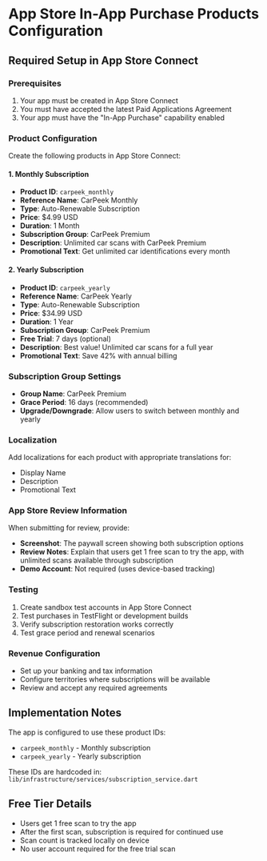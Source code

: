 # App Store In-App Purchase Products Configuration

## Required Setup in App Store Connect

### Prerequisites
1. Your app must be created in App Store Connect
2. You must have accepted the latest Paid Applications Agreement
3. Your app must have the "In-App Purchase" capability enabled

### Product Configuration

Create the following products in App Store Connect:

#### 1. Monthly Subscription
- **Product ID**: `carpeek_monthly`
- **Reference Name**: CarPeek Monthly
- **Type**: Auto-Renewable Subscription
- **Price**: $4.99 USD
- **Duration**: 1 Month
- **Subscription Group**: CarPeek Premium
- **Description**: Unlimited car scans with CarPeek Premium
- **Promotional Text**: Get unlimited car identifications every month

#### 2. Yearly Subscription
- **Product ID**: `carpeek_yearly`
- **Reference Name**: CarPeek Yearly
- **Type**: Auto-Renewable Subscription
- **Price**: $34.99 USD
- **Duration**: 1 Year
- **Subscription Group**: CarPeek Premium
- **Free Trial**: 7 days (optional)
- **Description**: Best value! Unlimited car scans for a full year
- **Promotional Text**: Save 42% with annual billing

### Subscription Group Settings
- **Group Name**: CarPeek Premium
- **Grace Period**: 16 days (recommended)
- **Upgrade/Downgrade**: Allow users to switch between monthly and yearly

### Localization
Add localizations for each product with appropriate translations for:
- Display Name
- Description
- Promotional Text

### App Store Review Information
When submitting for review, provide:
- **Screenshot**: The paywall screen showing both subscription options
- **Review Notes**: Explain that users get 1 free scan to try the app, with unlimited scans available through subscription
- **Demo Account**: Not required (uses device-based tracking)

### Testing
1. Create sandbox test accounts in App Store Connect
2. Test purchases in TestFlight or development builds
3. Verify subscription restoration works correctly
4. Test grace period and renewal scenarios

### Revenue Configuration
- Set up your banking and tax information
- Configure territories where subscriptions will be available
- Review and accept any required agreements

## Implementation Notes

The app is configured to use these product IDs:
- `carpeek_monthly` - Monthly subscription
- `carpeek_yearly` - Yearly subscription

These IDs are hardcoded in:
`lib/infrastructure/services/subscription_service.dart`

## Free Tier Details
- Users get 1 free scan to try the app
- After the first scan, subscription is required for continued use
- Scan count is tracked locally on device
- No user account required for the free trial scan